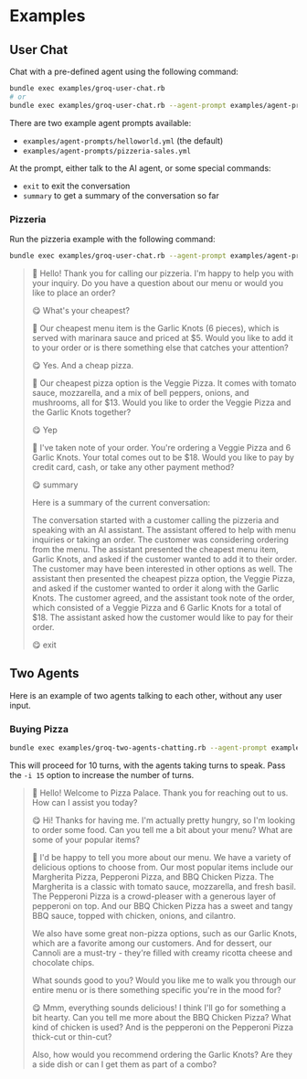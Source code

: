# Examples

## User Chat

Chat with a pre-defined agent using the following command:

```bash
bundle exec examples/groq-user-chat.rb
# or
bundle exec examples/groq-user-chat.rb --agent-prompt examples/agent-prompts/helloworld.yml
```

There are two example agent prompts available:

- `examples/agent-prompts/helloworld.yml` (the default)
- `examples/agent-prompts/pizzeria-sales.yml`

At the prompt, either talk to the AI agent, or some special commands:

- `exit` to exit the conversation
- `summary` to get a summary of the conversation so far

### Pizzeria

Run the pizzeria example with the following command:

```bash
bundle exec examples/groq-user-chat.rb --agent-prompt examples/agent-prompts/pizzeria-sales.yml
```

> 🍕 Hello! Thank you for calling our pizzeria. I'm happy to help you with your inquiry. Do you have a question about our menu or would you like to place an order?
>
> 😋 What's your cheapest?
>
> 🍕 Our cheapest menu item is the Garlic Knots (6 pieces), which is served with marinara sauce and priced at $5. Would you like to add it to your order or is there something else that catches your attention?
>
> 😋 Yes. And a cheap pizza.
>
> 🍕 Our cheapest pizza option is the Veggie Pizza. It comes with tomato sauce, mozzarella, and a mix of bell peppers, onions, and mushrooms, all for $13. Would you like to order the Veggie Pizza and the Garlic Knots together?
>
> 😋 Yep
>
> 🍕 I've taken note of your order. You're ordering a Veggie Pizza and 6 Garlic Knots. Your total comes out to be $18. Would you like to pay by credit card, cash, or take any other payment method?
>
> 😋 summary
>
> Here is a summary of the current conversation:
>
> The conversation started with a customer calling the pizzeria and speaking with an AI assistant. The assistant offered to help with menu inquiries or taking an order. The customer was considering ordering from the menu. The assistant presented the cheapest menu item, Garlic Knots, and asked if the customer wanted to add it to their order. The customer may have been interested in other options as well. The assistant then presented the cheapest pizza option, the Veggie Pizza, and asked if the customer wanted to order it along with the Garlic Knots. The customer agreed, and the assistant took note of the order, which consisted of a Veggie Pizza and 6 Garlic Knots for a total of $18. The assistant asked how the customer would like to pay for their order.
>
> 😋 exit

## Two Agents

Here is an example of two agents talking to each other, without any user input.

### Buying Pizza

```bash
bundle exec examples/groq-two-agents-chatting.rb --agent-prompt examples/agent-prompts/pizzeria-sales.yml --agent-prompt examples/agent-prompts/food-customer.yml
```

This will proceed for 10 turns, with the agents taking turns to speak. Pass the `-i 15` option to increase the number of turns.

> 🍕 Hello! Welcome to Pizza Palace. Thank you for reaching out to us. How can I assist you today?
>
> 😋 Hi! Thanks for having me. I'm actually pretty hungry, so I'm looking to order some food. Can you tell me a bit about your menu? What are some of your popular items?
>
> 🍕 I'd be happy to tell you more about our menu. We have a variety of delicious options to choose from. Our most popular items include our Margherita Pizza, Pepperoni Pizza, and BBQ Chicken Pizza. The Margherita is a classic with tomato sauce, mozzarella, and fresh basil. The Pepperoni Pizza is a crowd-pleaser with a generous layer of pepperoni on top. And our BBQ Chicken Pizza has a sweet and tangy BBQ sauce, topped with chicken, onions, and cilantro.
>
> We also have some great non-pizza options, such as our Garlic Knots, which are a favorite among our customers. And for dessert, our Cannoli are a must-try - they're filled with creamy ricotta cheese and chocolate chips.
>
> What sounds good to you? Would you like me to walk you through our entire menu or is there something specific you're in the mood for?
>
> 😋 Mmm, everything sounds delicious! I think I'll go for something a bit hearty. Can you tell me more about the BBQ Chicken Pizza? What kind of chicken is used? And is the pepperoni on the Pepperoni Pizza thick-cut or thin-cut?
>
> Also, how would you recommend ordering the Garlic Knots? Are they a side dish or can I get them as part of a combo?
